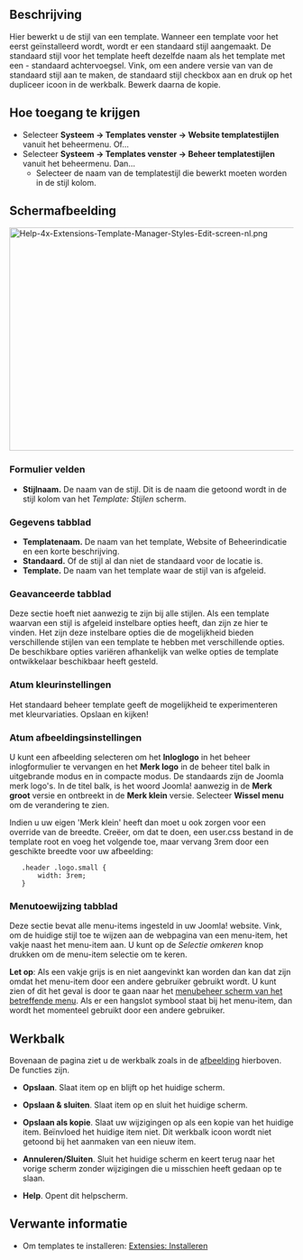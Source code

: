 <!-- Filename: Help4.x:Templates:_Edit_Style / Display title: Templates: Bewerk stijl -->

## Beschrijving

Hier bewerkt u de stijl van een template. Wanneer een template voor het
eerst geïnstalleerd wordt, wordt er een standaard stijl aangemaakt. De
standaard stijl voor het template heeft dezelfde naam als het template
met een - standaard achtervoegsel. Vink, om een andere versie van van de
standaard stijl aan te maken, de standaard stijl checkbox aan en druk op
het dupliceer icoon in de werkbalk. Bewerk daarna de kopie.

## Hoe toegang te krijgen

- Selecteer **Systeem **→** Templates venster **→** Website
  templatestijlen** vanuit het beheermenu. Of...
- Selecteer **Systeem **→** Templates venster **→** Beheer
  templatestijlen** vanuit het beheermenu. Dan...
  - Selecteer de naam van de templatestijl die bewerkt moeten worden in
    de stijl kolom.

## Schermafbeelding

<img
src="https://docs.joomla.org/images/thumb/c/c7/Help-4x-Extensions-Template-Manager-Styles-Edit-screen-nl.png/800px-Help-4x-Extensions-Template-Manager-Styles-Edit-screen-nl.png"
decoding="async"
srcset="https://docs.joomla.org/images/thumb/c/c7/Help-4x-Extensions-Template-Manager-Styles-Edit-screen-nl.png/1200px-Help-4x-Extensions-Template-Manager-Styles-Edit-screen-nl.png 1.5x, https://docs.joomla.org/images/c/c7/Help-4x-Extensions-Template-Manager-Styles-Edit-screen-nl.png 2x"
data-file-width="1211" data-file-height="600" width="800" height="396"
alt="Help-4x-Extensions-Template-Manager-Styles-Edit-screen-nl.png" />

### Formulier velden

- **Stijlnaam.** De naam van de stijl. Dit is de naam die getoond wordt
  in de stijl kolom van het *Template: Stijlen* scherm.

### Gegevens tabblad

- **Templatenaam.** De naam van het template, Website of Beheerindicatie
  en een korte beschrijving.
- **Standaard.** Of de stijl al dan niet de standaard voor de locatie
  is.
- **Template.** De naam van het template waar de stijl van is afgeleid.

### Geavanceerde tabblad

Deze sectie hoeft niet aanwezig te zijn bij alle stijlen. Als een
template waarvan een stijl is afgeleid instelbare opties heeft, dan zijn
ze hier te vinden. Het zijn deze instelbare opties die de mogelijkheid
bieden verschillende stijlen van een template te hebben met
verschillende opties. De beschikbare opties variëren afhankelijk van
welke opties de template ontwikkelaar beschikbaar heeft gesteld.

### Atum kleurinstellingen

Het standaard beheer template geeft de mogelijkheid te experimenteren
met kleurvariaties. Opslaan en kijken!

### Atum afbeeldingsinstellingen

U kunt een afbeelding selecteren om het **Inloglogo** in het beheer
inlogformulier te vervangen en het **Merk logo** in de beheer titel balk
in uitgebrande modus en in compacte modus. De standaards zijn de Joomla
merk logo's. In de titel balk, is het woord Joomla! aanwezig in de
**Merk groot** versie en ontbreekt in de **Merk klein** versie.
Selecteer **Wissel menu** om de verandering te zien.

Indien u uw eigen 'Merk klein' heeft dan moet u ook zorgen voor een
override van de breedte. Creëer, om dat te doen, een user.css bestand in
de template root en voeg het volgende toe, maar vervang 3rem door een
geschikte breedte voor uw afbeelding:

       .header .logo.small {
           width: 3rem;
       }

### Menutoewijzing tabblad

Deze sectie bevat alle menu-items ingesteld in uw Joomla! website. Vink,
om de huidige stijl toe te wijzen aan de webpagina van een menu-item,
het vakje naast het menu-item aan. U kunt op de *Selectie omkeren* knop
drukken om de menu-item selectie om te keren.

**Let op**: Als een vakje grijs is en niet aangevinkt kan worden dan kan
dat zijn omdat het menu-item door een andere gebruiker gebruikt wordt. U
kunt zien of dit het geval is door te gaan naar het [menubeheer scherm
van het betreffende
menu](https://docs.joomla.org/Help4.x:Menus:_Items/nl "Help4.x:Menus: Items/nl").
Als er een hangslot symbool staat bij het menu-item, dan wordt het
momenteel gebruikt door een andere gebruiker.

## Werkbalk

Bovenaan de pagina ziet u de werkbalk zoals in de
[afbeelding](#Schermafbeelding) hierboven. De functies zijn.

- **Opslaan**. Slaat item op en blijft op het huidige scherm.

<!-- -->

- **Opslaan & sluiten**. Slaat item op en sluit het huidige scherm.

<!-- -->

- **Opslaan als kopie**. Slaat uw wijzigingen op als een kopie van het
  huidige item. Beïnvloed het huidige item niet. Dit werkbalk icoon
  wordt niet getoond bij het aanmaken van een nieuw item.

<!-- -->

- **Annuleren/Sluiten**. Sluit het huidige scherm en keert terug naar
  het vorige scherm zonder wijzigingen die u misschien heeft gedaan op
  te slaan.

<!-- -->

- **Help**. Opent dit helpscherm.

## Verwante informatie

- Om templates te installeren: [Extensies:
  Installeren](https://docs.joomla.org/Help4.x:Extensions:_Install/nl "Help4.x:Extensions: Install/nl")
